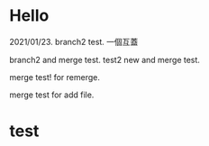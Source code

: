 # Hello

2021/01/23.
branch2 test.
一個互蓋

branch2 and merge test.
test2 new and merge test.

merge test! for remerge.

merge test for add file.
# test
